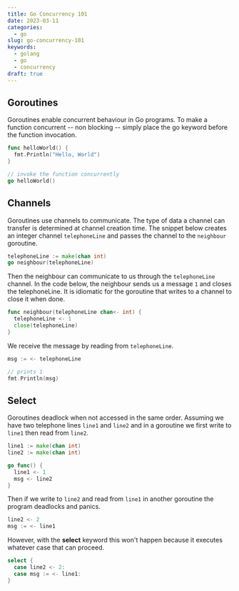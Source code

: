 ```yaml
---
title: Go Concurrency 101
date: 2023-03-11
categories:
  - go
slug: go-concurrency-101
keywords:
  - golang
  - go
  - concurrency
draft: true
---
```


## Goroutines

Goroutines enable concurrent behaviour in Go programs. To make a function concurrent -- non blocking -- simply place the
go keyword before the function invocation.

```Go
func helloWorld() {
  fmt.Println("Hello, World")
}

// invoke the function concurrently
go helloWorld()
```

## Channels

Goroutines use channels to communicate. The type of data a channel can transfer is determined at channel creation time.
The snippet below creates an integer channel `telephoneLine` and passes the channel to the `neighbour` goroutine.

```Go
telephoneLine := make(chan int)
go neighbour(telephoneLine)
```

Then the neighbour can communicate to us through the `telephoneLine` channel. In the code below, the neighbour sends us
a message `1` and closes the telephoneLine. It is idiomatic for the goroutine that writes to a channel to close it when
done.

```Go
func neighbour(telephoneLine chan<- int) {
  telephoneLine <- 1
  close(telephoneLine)
}
```

We receive the message by reading from `telephoneLine`.

```Go
msg := <- telephoneLine

// prints 1
fmt.Println(msg)
```

## Select

Goroutines deadlock when not accessed in the same order. Assuming we have two telephone lines `line1` and `line2` and in
a goroutine we first write to `line1` then read from `line2`.

```Go
line1 := make(chan int)
line2 := make(chan int)

go func() {
  line1 <- 1
  msg <- line2
}
```

Then if we write to `line2` and read from `line1` in another goroutine the program deadlocks and panics.

```Go
line2 <- 2
msg := <- line1
```

However, with the **select** keyword this won't happen because it executes whatever case that can proceed.

```Go
select {
  case line2 <- 2:
  case msg := <- line1:
}
```
